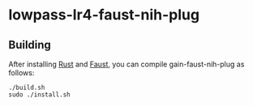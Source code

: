 # lowpass-lr4-faust-nih-plug

## Building

After installing [Rust](https://rustup.rs/) and [Faust](https://faust.grame.fs), you can compile gain-faust-nih-plug as follows:

```shell
./build.sh
sudo ./install.sh
```
